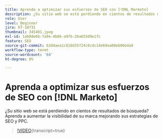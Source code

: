 ```yaml
---
title: Aprenda a optimizar sus esfuerzos de SEO con [!DNL Marketo]
description: ¿Su sitio web se está perdiendo en cientos de resultados de búsqueda? Aprenda a aumentar la visibilidad de su marca mejorando sus estrategias de SEO y PPC.
role: User
level: Beginner
jira: KT-10731
thumbnail: 345401.jpeg
exl-id: 1ab0de6b-7a9e-4b86-a9f6-2ba655d9e1fc
feature: SEO
source-git-commit: 63d4aea1c818d35724c0cdc14e69ea00eb06b4a0
workflow-type: tm+mt
source-wordcount: '64'
ht-degree: 0%

---
```


# Aprenda a optimizar sus esfuerzos de SEO con [!DNL Marketo]

¿Su sitio web se está perdiendo en cientos de resultados de búsqueda? Aprenda a aumentar la visibilidad de su marca mejorando sus estrategias de SEO y PPC.

>[!VIDEO](https://video.tv.adobe.com/v/345401/?quality=12&learn=on){transcript=true}

